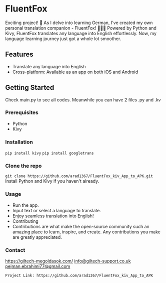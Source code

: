 # FluentFox

Exciting project! 🌟 As I delve into learning German, I've created my own personal translation companion - FluentFox! 🦊🇩🇪 Powered by Python and Kivy,
FluentFox translates any language into English effortlessly. Now, my language learning journey just got a whole lot smoother. 

## Features

- Translate any language into English
- Cross-platform: Available as an app on both iOS and Android

## Getting Started

Check main.py to see all codes. Meanwhile you can have 2 files .py and .kv

### Prerequisites

- Python
- Kivy

### Installation

`pip install kivy` 
`pip install googletrans`

### Clone the repo
`git clone https://github.com/arad1367/FluentFox_kiv_App_to_APK.git`
Install Python and Kivy if you haven't already.

### Usage
- Run the app.
- Input text or select a language to translate.
- Enjoy seamless translation into English!
- Contributing
- Contributions are what make the open-source community such an amazing place to learn, inspire, and create. Any contributions you make are greatly appreciated.

### Contact
https://giltech-megoldasok.com/
info@giltech-support.co.uk
pejman.ebrahimi77@gmail.com

` Project Link: https://github.com/arad1367/FluentFox_kiv_App_to_APK `
